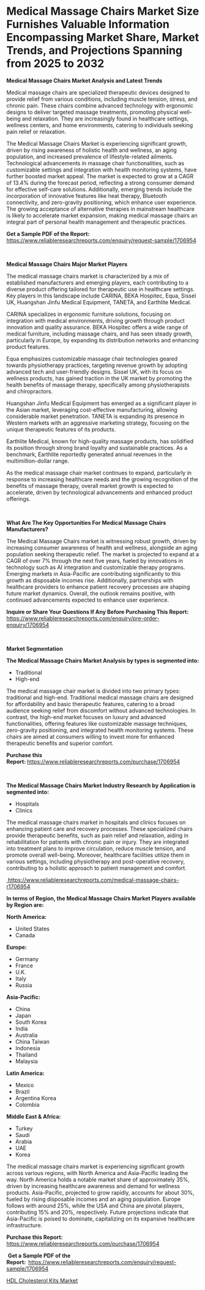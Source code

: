 <p><h1>Medical Massage Chairs Market Size Furnishes Valuable Information Encompassing Market Share, Market Trends, and Projections Spanning from 2025 to 2032</h1></p><p><strong>Medical Massage Chairs Market Analysis and Latest Trends</strong></p>
<p><p>Medical massage chairs are specialized therapeutic devices designed to provide relief from various conditions, including muscle tension, stress, and chronic pain. These chairs combine advanced technology with ergonomic designs to deliver targeted massage treatments, promoting physical well-being and relaxation. They are increasingly found in healthcare settings, wellness centers, and home environments, catering to individuals seeking pain relief or relaxation.</p><p>The Medical Massage Chairs Market is experiencing significant growth, driven by rising awareness of holistic health and wellness, an aging population, and increased prevalence of lifestyle-related ailments. Technological advancements in massage chair functionalities, such as customizable settings and integration with health monitoring systems, have further boosted market appeal. The market is expected to grow at a CAGR of 13.4% during the forecast period, reflecting a strong consumer demand for effective self-care solutions. Additionally, emerging trends include the incorporation of innovative features like heat therapy, Bluetooth connectivity, and zero-gravity positioning, which enhance user experience. The growing acceptance of alternative therapies in mainstream healthcare is likely to accelerate market expansion, making medical massage chairs an integral part of personal health management and therapeutic practices.</p></p>
<p><strong>Get a Sample PDF of the Report:&nbsp;</strong> <a href="https://www.reliableresearchreports.com/enquiry/request-sample/1706954?utm_campaign=2255&utm_medium=2&utm_source=Github&utm_content=ia&utm_term=04032025&utm_id=medical-massage-chairs">https://www.reliableresearchreports.com/enquiry/request-sample/1706954</a></p>
<p>&nbsp;</p>
<p><strong>Medical Massage Chairs Major Market Players</strong></p>
<p><p>The medical massage chairs market is characterized by a mix of established manufacturers and emerging players, each contributing to a diverse product offering tailored for therapeutic use in healthcare settings. Key players in this landscape include CARINA, BEKA Hospitec, Equa, Sissel UK, Huangshan Jinfu Medical Equipment, TANETA, and Earthlite Medical.</p><p>CARINA specializes in ergonomic furniture solutions, focusing on integration with medical environments, driving growth through product innovation and quality assurance. BEKA Hospitec offers a wide range of medical furniture, including massage chairs, and has seen steady growth, particularly in Europe, by expanding its distribution networks and enhancing product features.</p><p>Equa emphasizes customizable massage chair technologies geared towards physiotherapy practices, targeting revenue growth by adopting advanced tech and user-friendly designs. Sissel UK, with its focus on wellness products, has gained traction in the UK market by promoting the health benefits of massage therapy, specifically among physiotherapists and chiropractors.</p><p>Huangshan Jinfu Medical Equipment has emerged as a significant player in the Asian market, leveraging cost-effective manufacturing, allowing considerable market penetration. TANETA is expanding its presence in Western markets with an aggressive marketing strategy, focusing on the unique therapeutic features of its products.</p><p>Earthlite Medical, known for high-quality massage products, has solidified its position through strong brand loyalty and sustainable practices. As a benchmark, Earthlite reportedly generated annual revenues in the multimillion-dollar range.</p><p>As the medical massage chair market continues to expand, particularly in response to increasing healthcare needs and the growing recognition of the benefits of massage therapy, overall market growth is expected to accelerate, driven by technological advancements and enhanced product offerings.</p></p>
<p>&nbsp;</p>
<p><strong>What Are The Key Opportunities For Medical Massage Chairs Manufacturers?</strong></p>
<p><p>The Medical Massage Chairs market is witnessing robust growth, driven by increasing consumer awareness of health and wellness, alongside an aging population seeking therapeutic relief. The market is projected to expand at a CAGR of over 7% through the next five years, fueled by innovations in technology such as AI integration and customizable therapy programs. Emerging markets in Asia-Pacific are contributing significantly to this growth as disposable incomes rise. Additionally, partnerships with healthcare providers to enhance patient recovery processes are shaping future market dynamics. Overall, the outlook remains positive, with continued advancements expected to enhance user experience.</p></p>
<p><strong>Inquire or Share Your Questions If Any Before Purchasing This Report:</strong> <a href="https://www.reliableresearchreports.com/enquiry/pre-order-enquiry/1706954?utm_campaign=2255&utm_medium=2&utm_source=Github&utm_content=ia&utm_term=04032025&utm_id=medical-massage-chairs">https://www.reliableresearchreports.com/enquiry/pre-order-enquiry/1706954</a></p>
<p>&nbsp;</p>
<p><strong>Market Segmentation</strong></p>
<p><strong>The Medical Massage Chairs Market Analysis by types is segmented into:</strong></p>
<p><ul><li>Traditional</li><li>High-end</li></ul></p>
<p><p>The medical massage chair market is divided into two primary types: traditional and high-end. Traditional medical massage chairs are designed for affordability and basic therapeutic features, catering to a broad audience seeking relief from discomfort without advanced technologies. In contrast, the high-end market focuses on luxury and advanced functionalities, offering features like customizable massage techniques, zero-gravity positioning, and integrated health monitoring systems. These chairs are aimed at consumers willing to invest more for enhanced therapeutic benefits and superior comfort.</p></p>
<p><strong>Purchase this Report:&nbsp;</strong><a href="https://www.reliableresearchreports.com/purchase/1706954?utm_campaign=2255&utm_medium=2&utm_source=Github&utm_content=ia&utm_term=04032025&utm_id=medical-massage-chairs">https://www.reliableresearchreports.com/purchase/1706954</a></p>
<p>&nbsp;</p>
<p><strong>The Medical Massage Chairs Market Industry Research by Application is segmented into:</strong></p>
<p><ul><li>Hospitals</li><li>Clinics</li></ul></p>
<p><p>The medical massage chairs market in hospitals and clinics focuses on enhancing patient care and recovery processes. These specialized chairs provide therapeutic benefits, such as pain relief and relaxation, aiding in rehabilitation for patients with chronic pain or injury. They are integrated into treatment plans to improve circulation, reduce muscle tension, and promote overall well-being. Moreover, healthcare facilities utilize them in various settings, including physiotherapy and post-operative recovery, contributing to a holistic approach to patient management and comfort.</p></p>
<p><a href="https://www.reliableresearchreports.com/medical-massage-chairs-r1706954?utm_campaign=2255&utm_medium=2&utm_source=Github&utm_content=ia&utm_term=04032025&utm_id=medical-massage-chairs">&nbsp;https://www.reliableresearchreports.com/medical-massage-chairs-r1706954</a></p>
<p><strong>In terms of Region, the Medical Massage Chairs Market Players available by Region are:</strong></p>
<p>
    <p> <strong> North America: </strong>
        <ul>
            <li>United States</li>
            <li>Canada</li>
        </ul>
        </p> 
    <p> <strong> Europe: </strong>
        <ul>
            <li>Germany</li>
            <li>France</li>
            <li>U.K.</li>
            <li>Italy</li>
            <li>Russia</li>
        </ul>
        </p> 
    <p> <strong> Asia-Pacific: </strong>
        <ul>
            <li>China</li>
            <li>Japan</li>
            <li>South Korea</li>
            <li>India</li>
            <li>Australia</li>
            <li>China Taiwan</li>
            <li>Indonesia</li>
            <li>Thailand</li>
            <li>Malaysia</li>
        </ul>
        </p> 
    <p> <strong> Latin America: </strong>
        <ul>
            <li>Mexico</li>
            <li>Brazil</li>
            <li>Argentina Korea</li>
            <li>Colombia</li>
        </ul>
        </p> 
    <p> <strong> Middle East & Africa: </strong>
        <ul>
            <li>Turkey</li>
            <li>Saudi</li>
            <li>Arabia</li>
            <li>UAE</li>
            <li>Korea</li>
        </ul>
    </p>
    </p>
<p><p>The medical massage chairs market is experiencing significant growth across various regions, with North America and Asia-Pacific leading the way. North America holds a notable market share of approximately 35%, driven by increasing healthcare awareness and demand for wellness products. Asia-Pacific, projected to grow rapidly, accounts for about 30%, fueled by rising disposable incomes and an aging population. Europe follows with around 25%, while the USA and China are pivotal players, contributing 15% and 20%, respectively. Future projections indicate that Asia-Pacific is poised to dominate, capitalizing on its expansive healthcare infrastructure.</p></p>
<p><strong>Purchase this Report: </strong><a href="https://www.reliableresearchreports.com/purchase/1706954?utm_campaign=2255&utm_medium=2&utm_source=Github&utm_content=ia&utm_term=04032025&utm_id=medical-massage-chairs">https://www.reliableresearchreports.com/purchase/1706954</a></p>
<p>&nbsp;<strong>Get a Sample PDF of the Report:&nbsp;&nbsp;</strong><a href="https://www.reliableresearchreports.com/enquiry/request-sample/1706954?utm_campaign=2255&utm_medium=2&utm_source=Github&utm_content=ia&utm_term=04032025&utm_id=medical-massage-chairs">https://www.reliableresearchreports.com/enquiry/request-sample/1706954</a></p>
<p><strong></strong></p>
<p><p><a href="https://github.com/sca704osol/Market-Research-Report-List-1/blob/main/hdl-cholesterol-kits-market.md?utm_campaign=2255&utm_medium=2&utm_source=Github&utm_content=ia&utm_term=04032025&utm_id=medical-massage-chairs">HDL Cholesterol Kits Market</a></p></p>
